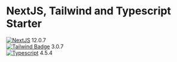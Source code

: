 # NextJS, Tailwind and Typescript Starter

[![NextJS][nextjs-badge]][nextjs-url] 12.0.7<br/>
[![Tailwind Badge][tailwind-badge]][tailwind-url] 3.0.7<br/>
[![Typescript][typescript-badge]][typescript-url] 4.5.4<br/>

<!-- MARKDOWN LINKS & IMAGES -->

[typescript-url]: https://www.typescriptlang.org
[typescript-badge]: https://img.shields.io/badge/TypeScript-222222?style=flat-square&logo=typescript
[tailwind-url]: https://tailwindcss.com/
[tailwind-badge]: https://img.shields.io/badge/Tailwind%20CSS-222222?style=flat-square&logo=tailwindcss
[nextjs-url]: https://nextjs.org/
[nextjs-badge]: https://img.shields.io/badge/NextJS-black?style=flat-square&logo=next.js
